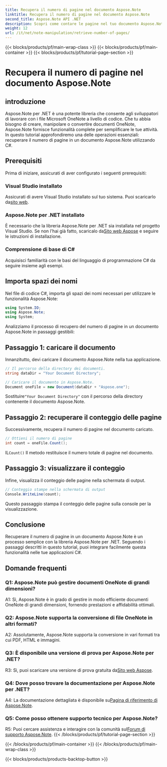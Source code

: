 ```yaml
---
title: Recupera il numero di pagine nel documento Aspose.Note
linktitle: Recupera il numero di pagine nel documento Aspose.Note
second_title: Aspose.Note API .NET
description: Scopri come contare le pagine nel tuo documento Aspose.Note utilizzando C#. Segui la nostra guida passo passo per una facile integrazione.
weight: 12
url: /it/net/note-manipulation/retrieve-number-of-pages/
---
```


{{< blocks/products/pf/main-wrap-class >}}
{{< blocks/products/pf/main-container >}}
{{< blocks/products/pf/tutorial-page-section >}}

# Recupera il numero di pagine nel documento Aspose.Note

## introduzione

Aspose.Note per .NET è una potente libreria che consente agli sviluppatori di lavorare con i file Microsoft OneNote a livello di codice. Che tu abbia bisogno di creare, manipolare o convertire documenti OneNote, Aspose.Note fornisce funzionalità complete per semplificare le tue attività. In questo tutorial approfondiremo una delle operazioni essenziali: recuperare il numero di pagine in un documento Aspose.Note utilizzando C#.

## Prerequisiti

Prima di iniziare, assicurati di aver configurato i seguenti prerequisiti:

### Visual Studio installato

Assicurati di avere Visual Studio installato sul tuo sistema. Puoi scaricarlo da[sito web](https://visualstudio.microsoft.com/).

### Aspose.Note per .NET installato

 È necessario che la libreria Aspose.Note per .NET sia installata nel progetto Visual Studio. Se non l'hai già fatto, scaricalo da[Sito web Aspose](https://releases.aspose.com/note/net/) e seguire le istruzioni di installazione.

### Comprensione di base di C#

Acquisisci familiarità con le basi del linguaggio di programmazione C# da seguire insieme agli esempi.

## Importa spazi dei nomi

Nel file di codice C#, importa gli spazi dei nomi necessari per utilizzare le funzionalità Aspose.Note:

```csharp
using System.IO;
using Aspose.Note;
using System;
```

Analizziamo il processo di recupero del numero di pagine in un documento Aspose.Note in passaggi gestibili:

## Passaggio 1: caricare il documento

Innanzitutto, devi caricare il documento Aspose.Note nella tua applicazione.

```csharp
// Il percorso della directory dei documenti.
string dataDir = "Your Document Directory";

// Caricare il documento in Aspose.Note.
Document oneFile = new Document(dataDir + "Aspose.one");
```

 Sostituire`"Your Document Directory"` con il percorso della directory contenente il documento Aspose.Note.

## Passaggio 2: recuperare il conteggio delle pagine

Successivamente, recupera il numero di pagine nel documento caricato.

```csharp
// Ottieni il numero di pagine
int count = oneFile.Count();
```

 IL`Count()` Il metodo restituisce il numero totale di pagine nel documento.

## Passaggio 3: visualizzare il conteggio

Infine, visualizza il conteggio delle pagine nella schermata di output.

```csharp
// Conteggio stampe nella schermata di output
Console.WriteLine(count);
```

Questo passaggio stampa il conteggio delle pagine sulla console per la visualizzazione.

## Conclusione

Recuperare il numero di pagine in un documento Aspose.Note è un processo semplice con la libreria Aspose.Note per .NET. Seguendo i passaggi descritti in questo tutorial, puoi integrare facilmente questa funzionalità nelle tue applicazioni C#.

## Domande frequenti

### Q1: Aspose.Note può gestire documenti OneNote di grandi dimensioni?

A1: Sì, Aspose.Note è in grado di gestire in modo efficiente documenti OneNote di grandi dimensioni, fornendo prestazioni e affidabilità ottimali.

### Q2: Aspose.Note supporta la conversione di file OneNote in altri formati?

A2: Assolutamente, Aspose.Note supporta la conversione in vari formati tra cui PDF, HTML e immagini.

### Q3: È disponibile una versione di prova per Aspose.Note per .NET?

 R3: Sì, puoi scaricare una versione di prova gratuita da[Sito web Aspose](https://releases.aspose.com/).

### Q4: Dove posso trovare la documentazione per Aspose.Note per .NET?

 A4: La documentazione dettagliata è disponibile su[Pagina di riferimento di Aspose.Note](https://reference.aspose.com/note/net/).

### Q5: Come posso ottenere supporto tecnico per Aspose.Note?

 R5: Puoi cercare assistenza e interagire con la comunità sul[Forum di supporto Aspose.Note](https://forum.aspose.com/c/note/28).
{{< /blocks/products/pf/tutorial-page-section >}}

{{< /blocks/products/pf/main-container >}}
{{< /blocks/products/pf/main-wrap-class >}}

{{< blocks/products/products-backtop-button >}}
